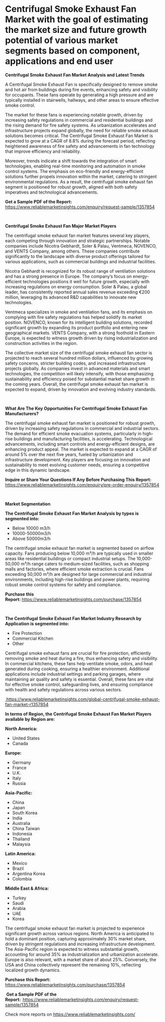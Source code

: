 <p><h1>Centrifugal Smoke Exhaust Fan Market with the goal of estimating the market size and future growth potential of various market segments based on component, applications and end user</h1></p><p><strong>Centrifugal Smoke Exhaust Fan Market Analysis and Latest Trends</strong></p>
<p><p>A Centrifugal Smoke Exhaust Fan is specifically designed to remove smoke and hot air from buildings during fire events, enhancing safety and visibility for occupants. These fans operate by generating a high pressure and are typically installed in stairwells, hallways, and other areas to ensure effective smoke control. </p><p>The market for these fans is experiencing notable growth, driven by increasing safety regulations in commercial and residential buildings and the rising demand for fire safety systems. As urbanization accelerates and infrastructure projects expand globally, the need for reliable smoke exhaust solutions becomes critical. The Centrifugal Smoke Exhaust Fan Market is expected to grow at a CAGR of 8.8% during the forecast period, reflecting heightened awareness of fire safety and advancements in fan technology that improve efficiency and reliability.</p><p>Moreover, trends indicate a shift towards the integration of smart technologies, enabling real-time monitoring and automation in smoke control systems. The emphasis on eco-friendly and energy-efficient solutions further propels innovation within the market, catering to stringent environmental regulations. As a result, the centrifugal smoke exhaust fan segment is positioned for robust growth, aligned with both safety imperatives and technological advancements.</p></p>
<p><strong>Get a Sample PDF of the Report:&nbsp;</strong> <a href="https://www.reliablemarketinsights.com/enquiry/request-sample/1357854?utm_campaign=2330&utm_medium=2&utm_source=Github&utm_content=ia&utm_term=24022025&utm_id=centrifugal-smoke-exhaust-fan">https://www.reliablemarketinsights.com/enquiry/request-sample/1357854</a></p>
<p>&nbsp;</p>
<p><strong>Centrifugal Smoke Exhaust Fan Major Market Players</strong></p>
<p><p>The centrifugal smoke exhaust fan market features several key players, each competing through innovation and strategic partnerships. Notable companies include Nicotra Gebhardt, Soler & Palau, Ventmeca, NOVENCO, and VENTS Company, among others. These companies contribute significantly to the landscape with diverse product offerings tailored for various applications, such as commercial buildings and industrial facilities.</p><p>Nicotra Gebhardt is recognized for its robust range of ventilation solutions and has a strong presence in Europe. The company’s focus on energy-efficient technologies positions it well for future growth, especially with increasing regulations on energy consumption. Soler & Palau, a global leader, has consistently reported annual sales revenue exceeding €200 million, leveraging its advanced R&D capabilities to innovate new technologies.</p><p>Ventmeca specializes in smoke and ventilation fans, and its emphasis on complying with fire safety regulations has helped solidify its market position. NOVENCO, known for its intelligent building solutions, recorded significant growth by expanding its product portfolio and entering new geographical markets. VENTS Company, with a strong foothold in Eastern Europe, is expected to witness growth driven by rising industrialization and construction activities in the region.</p><p>The collective market size of the centrifugal smoke exhaust fan sector is projected to reach several hundred million dollars, influenced by growing safety concerns, stricter building codes, and increased infrastructure projects globally. As companies invest in advanced materials and smart technologies, the competition will likely intensify, with those emphasizing sustainability and efficiency poised for substantial market share growth in the coming years. Overall, the centrifugal smoke exhaust fan market is expected to expand, driven by innovation and evolving industry standards.</p></p>
<p>&nbsp;</p>
<p><strong>What Are The Key Opportunities For Centrifugal Smoke Exhaust Fan Manufacturers?</strong></p>
<p><p>The centrifugal smoke exhaust fan market is positioned for robust growth, driven by increasing safety regulations in commercial and industrial sectors. The demand for efficient smoke evacuation systems, particularly in high-rise buildings and manufacturing facilities, is accelerating. Technological advancements, including smart controls and energy-efficient designs, are enhancing product appeal. The market is expected to expand at a CAGR of around 5% over the next five years, fueled by urbanization and infrastructure development. Key players are focusing on innovation and sustainability to meet evolving customer needs, ensuring a competitive edge in this dynamic landscape.</p></p>
<p><strong>Inquire or Share Your Questions If Any Before Purchasing This Report:</strong> <a href="https://www.reliablemarketinsights.com/enquiry/pre-order-enquiry/1357854?utm_campaign=2330&utm_medium=2&utm_source=Github&utm_content=ia&utm_term=24022025&utm_id=centrifugal-smoke-exhaust-fan">https://www.reliablemarketinsights.com/enquiry/pre-order-enquiry/1357854</a></p>
<p>&nbsp;</p>
<p><strong>Market Segmentation</strong></p>
<p><strong>The Centrifugal Smoke Exhaust Fan Market Analysis by types is segmented into:</strong></p>
<p><ul><li>Below 10000 m3/h</li><li>10000-50000m3/h</li><li>Above 50000m3/h</li></ul></p>
<p><p>The centrifugal smoke exhaust fan market is segmented based on airflow capacity. Fans producing below 10,000 m³/h are typically used in smaller areas like residential buildings or compact industrial setups. The 10,000-50,000 m³/h range caters to medium-sized facilities, such as shopping malls and factories, where efficient smoke extraction is crucial. Fans exceeding 50,000 m³/h are designed for large commercial and industrial environments, including high-rise buildings and power plants, requiring robust smoke control systems for safety and compliance.</p></p>
<p><strong>Purchase this Report:&nbsp;</strong><a href="https://www.reliablemarketinsights.com/purchase/1357854?utm_campaign=2330&utm_medium=2&utm_source=Github&utm_content=ia&utm_term=24022025&utm_id=centrifugal-smoke-exhaust-fan">https://www.reliablemarketinsights.com/purchase/1357854</a></p>
<p>&nbsp;</p>
<p><strong>The Centrifugal Smoke Exhaust Fan Market Industry Research by Application is segmented into:</strong></p>
<p><ul><li>Fire Protection</li><li>Commercial Kitchen</li><li>Other</li></ul></p>
<p><p>Centrifugal smoke exhaust fans are crucial for fire protection, efficiently removing smoke and heat during a fire, thus enhancing safety and visibility. In commercial kitchens, these fans help ventilate smoke, odors, and heat generated during cooking, ensuring a healthier environment. Additional applications include industrial settings and parking garages, where maintaining air quality and safety is essential. Overall, these fans are vital for effective smoke control, safeguarding lives, and ensuring compliance with health and safety regulations across various sectors.</p></p>
<p><a href="https://www.reliablemarketinsights.com/global-centrifugal-smoke-exhaust-fan-market-r1357854?utm_campaign=2330&utm_medium=2&utm_source=Github&utm_content=ia&utm_term=24022025&utm_id=centrifugal-smoke-exhaust-fan">&nbsp;https://www.reliablemarketinsights.com/global-centrifugal-smoke-exhaust-fan-market-r1357854</a></p>
<p><strong>In terms of Region, the Centrifugal Smoke Exhaust Fan Market Players available by Region are:</strong></p>
<p>
    <p> <strong> North America: </strong>
        <ul>
            <li>United States</li>
            <li>Canada</li>
        </ul>
        </p> 
    <p> <strong> Europe: </strong>
        <ul>
            <li>Germany</li>
            <li>France</li>
            <li>U.K.</li>
            <li>Italy</li>
            <li>Russia</li>
        </ul>
        </p> 
    <p> <strong> Asia-Pacific: </strong>
        <ul>
            <li>China</li>
            <li>Japan</li>
            <li>South Korea</li>
            <li>India</li>
            <li>Australia</li>
            <li>China Taiwan</li>
            <li>Indonesia</li>
            <li>Thailand</li>
            <li>Malaysia</li>
        </ul>
        </p> 
    <p> <strong> Latin America: </strong>
        <ul>
            <li>Mexico</li>
            <li>Brazil</li>
            <li>Argentina Korea</li>
            <li>Colombia</li>
        </ul>
        </p> 
    <p> <strong> Middle East & Africa: </strong>
        <ul>
            <li>Turkey</li>
            <li>Saudi</li>
            <li>Arabia</li>
            <li>UAE</li>
            <li>Korea</li>
        </ul>
    </p>
    </p>
<p><p>The centrifugal smoke exhaust fan market is projected to experience significant growth across various regions. North America is anticipated to hold a dominant position, capturing approximately 30% market share, driven by stringent regulations and increasing infrastructure development. The Asia-Pacific region is expected to witness substantial growth, accounting for around 35% as industrialization and urbanization accelerate. Europe is also relevant, with a market share of about 25%. Conversely, the USA and China collectively represent the remaining 10%, reflecting localized growth dynamics.</p></p>
<p><strong>Purchase this Report: </strong><a href="https://www.reliablemarketinsights.com/purchase/1357854?utm_campaign=2330&utm_medium=2&utm_source=Github&utm_content=ia&utm_term=24022025&utm_id=centrifugal-smoke-exhaust-fan">https://www.reliablemarketinsights.com/purchase/1357854</a></p>
<p>&nbsp;<strong>Get a Sample PDF of the Report:&nbsp;&nbsp;</strong><a href="https://www.reliablemarketinsights.com/enquiry/request-sample/1357854?utm_campaign=2330&utm_medium=2&utm_source=Github&utm_content=ia&utm_term=24022025&utm_id=centrifugal-smoke-exhaust-fan">https://www.reliablemarketinsights.com/enquiry/request-sample/1357854</a></p>
<p><strong></strong></p>
<p>Check more reports on <a href="https://www.reliablemarketinsights.com/?utm_campaign=2330&utm_medium=2&utm_source=Github&utm_content=ia&utm_term=24022025&utm_id=centrifugal-smoke-exhaust-fan">https://www.reliablemarketinsights.com/</a></p>